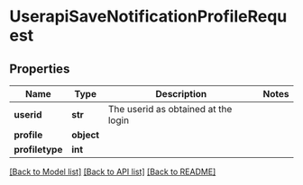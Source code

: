 # UserapiSaveNotificationProfileRequest

## Properties
Name | Type | Description | Notes
------------ | ------------- | ------------- | -------------
**userid** | **str** | The userid as obtained at the login | 
**profile** | **object** |  | 
**profiletype** | **int** |  | 

[[Back to Model list]](../README.md#documentation-for-models) [[Back to API list]](../README.md#documentation-for-api-endpoints) [[Back to README]](../README.md)

